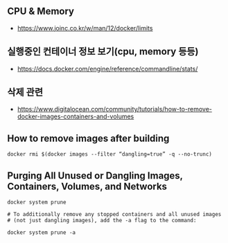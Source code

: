 ## CPU & Memory
- https://www.joinc.co.kr/w/man/12/docker/limits

## 실행중인 컨테이너 정보 보기(cpu, memory 등등)
- https://docs.docker.com/engine/reference/commandline/stats/

## 삭제 관련
- https://www.digitalocean.com/community/tutorials/how-to-remove-docker-images-containers-and-volumes

## How to remove <none> images after building
```
docker rmi $(docker images --filter “dangling=true” -q --no-trunc)
```

## Purging All Unused or Dangling Images, Containers, Volumes, and Networks
```
docker system prune

# To additionally remove any stopped containers and all unused images 
# (not just dangling images), add the -a flag to the command:

docker system prune -a
```